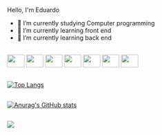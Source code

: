 Hello, I'm Eduardo
- 🔭 I’m currently studying Computer programming 
- 🌱 I’m currently learning front end
- 🌱 I’m currently learning back end
  
<div style="display: inline_block"><br>
  <img height="30" width="40" src="https://cdn.jsdelivr.net/gh/devicons/devicon@latest/icons/angular/angular-original.svg">
  <img height="30" width="40" src="https://cdn.jsdelivr.net/gh/devicons/devicon@latest/icons/typescript/typescript-original.svg">
  <img height="30" width="40" src="https://cdn.jsdelivr.net/gh/devicons/devicon@latest/icons/javascript/javascript-original.svg" />
  <img height="30" width="40" src="https://cdn.jsdelivr.net/gh/devicons/devicon@latest/icons/csharp/csharp-original.svg" />
  <img height="30" width="40" src="https://cdn.jsdelivr.net/gh/devicons/devicon@latest/icons/html5/html5-original.svg" />
  <img height="30" width="40" src="https://cdn.jsdelivr.net/gh/devicons/devicon@latest/icons/css3/css3-original.svg" />
  <img height="30" width="40" src="https://cdn.jsdelivr.net/gh/devicons/devicon@latest/icons/sass/sass-original.svg" />
</div>
  
  ##
[![Top Langs](https://github-readme-stats.vercel.app/api/top-langs/?username=EduardoVizicato&layout=donut)](https://github.com/anuraghazra/github-readme-stats)
 ##
[![Anurag's GitHub stats](https://github-readme-stats.vercel.app/api?username=EduardoVizicato)](https://github.com/anuraghazra/github-readme-stats)
##
<div> 
  <a href = "mailto:eduardovizicato@gmail.com"><img src="https://img.shields.io/badge/-Gmail-%23333?style=for-the-badge&logo=gmail&logoColor=white" target="_blank"></a>
</div>

